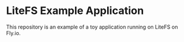 LiteFS Example Application
==========================

This repository is an example of a toy application running on LiteFS on Fly.io.
